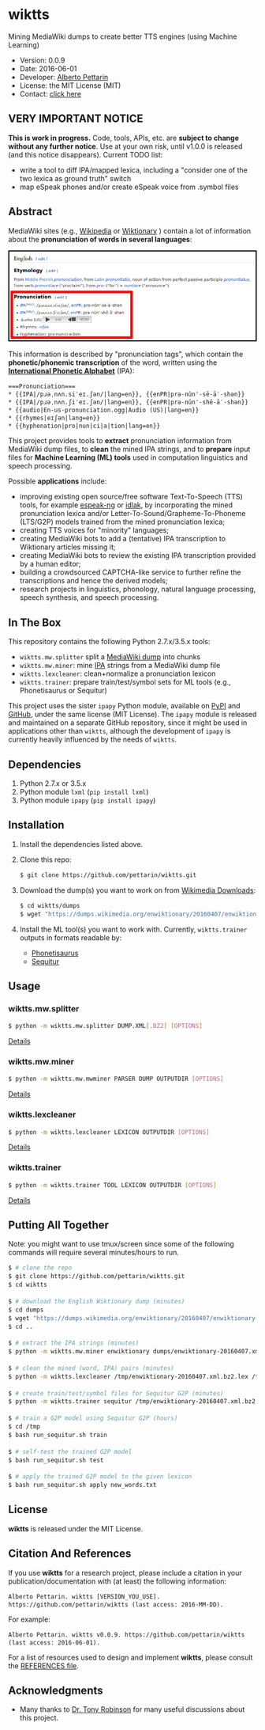 # wiktts 

Mining MediaWiki dumps to create better TTS engines (using Machine Learning)

* Version: 0.0.9
* Date: 2016-06-01
* Developer: [Alberto Pettarin](http://www.albertopettarin.it/)
* License: the MIT License (MIT)
* Contact: [click here](http://www.albertopettarin.it/contact.html)

## VERY IMPORTANT NOTICE

**This is work in progress.**
Code, tools, APIs, etc. are **subject to change without any further notice**.
Use at your own risk, until v1.0.0 is released (and this notice disappears).
Current TODO list:

* write a tool to diff IPA/mapped lexica, including a "consider one of the two lexica as ground truth" switch
* map eSpeak phones and/or create eSpeak voice from .symbol files


## Abstract 

MediaWiki sites (e.g.,
[Wikipedia](https://en.wikipedia.org/)
or
[Wiktionary](https://en.wiktionary.org/)
) contain a lot of information about
the **pronunciation of words in several languages**:

![IPA pronunciation for the word "pronunciation" from the English Wiktionary](imgs/mw.png)

This information is described by "pronunciation tags",
which contain the **phonetic/phonemic transcription** of the word,
written using the
[**International Phonetic Alphabet**](https://en.wikipedia.org/wiki/International_Phonetic_Alphabet)
(IPA):

```
===Pronunciation===
* {{IPA|/pɹəˌnʌn.siˈeɪ.ʃən/|lang=en}}, {{enPR|prə-nŭn'-sē-ā′-shən}}
* {{IPA|/pɹəˌnʌn.ʃiˈeɪ.ʃən/|lang=en}}, {{enPR|prə-nŭn'-shē-ā′-shən}}
* {{audio|En-us-pronunciation.ogg|Audio (US)|lang=en}}
* {{rhymes|eɪʃən|lang=en}}
* {{hyphenation|pro|nun|ci|a|tion|lang=en}}
```

This project provides tools to **extract** pronunciation information
from MediaWiki dump files, to **clean** the mined IPA strings,
and to **prepare** input files for **Machine Learning (ML) tools**
used in computation linguistics and speech processing.

Possible **applications** include:

* improving existing open source/free software Text-To-Speech (TTS) tools,
  for example
  [espeak-ng](https://github.com/espeak-ng/espeak-ng) or
  [idlak](https://github.com/bpotard/idlakhttps://github.com/bpotard/idlak),
  by incorporating the mined pronunciation lexica and/or
  Letter-To-Sound/Grapheme-To-Phoneme (LTS/G2P) models trained
  from the mined pronunciation lexica;
* creating TTS voices for "minority" languages;
* creating MediaWiki bots to add a (tentative) IPA transcription to Wiktionary articles missing it;
* creating MediaWiki bots to review the existing IPA transcription provided by a human editor;
* building a crowdsourced CAPTCHA-like service to further refine the transcriptions and hence the derived models;
* research projects in linguistics, phonology, natural language processing, speech synthesis, and speech processing.


## In The Box

This repository contains the following Python 2.7.x/3.5.x tools:

* ``wiktts.mw.splitter`` split a [MediaWiki dump](https://dumps.wikimedia.org/backup-index.html) into chunks
* ``wiktts.mw.miner``: mine [IPA](http://www.internationalphoneticassociation.org/) strings from a MediaWiki dump file
* ``wiktts.lexcleaner``: clean+normalize a pronunciation lexicon
* ``wiktts.trainer``: prepare train/test/symbol sets for ML tools (e.g., Phonetisaurus or Sequitur)

This project uses the sister ``ipapy`` Python module,
available on [PyPI](https://pypi.python.org/pypi/ipapy)
and [GitHub](https://github.com/pettarin/ipapy),
under the same license (MIT License).
The ``ipapy`` module is released and maintained on a separate GitHub repository,
since it might be used in applications other than ``wiktts``,
although the development of ``ipapy`` is currently heavily influenced by the needs of ``wiktts``.


## Dependencies

1. Python 2.7.x or 3.5.x
2. Python module ``lxml`` (``pip install lxml``)
3. Python module ``ipapy`` (``pip install ipapy``)


## Installation

1. Install the dependencies listed above. 

2. Clone this repo:
    ```bash
    $ git clone https://github.com/pettarin/wiktts.git
    ```

3. Download the dump(s) you want to work on from [Wikimedia Downloads](https://dumps.wikimedia.org/backup-index.html):
    ```bash
    $ cd wiktts/dumps
    $ wget "https://dumps.wikimedia.org/enwiktionary/20160407/enwiktionary-20160407-pages-meta-current.xml.bz2"
    ```

4. Install the ML tool(s) you want to work with.
   Currently, ``wiktts.trainer`` outputs in formats readable by:
    * [Phonetisaurus](https://github.com/AdolfVonKleist/Phonetisaurus)
    * [Sequitur](https://www-i6.informatik.rwth-aachen.de/web/Software/g2p.html)


## Usage

### wiktts.mw.splitter

```bash
$ python -m wiktts.mw.splitter DUMP.XML[.BZ2] [OPTIONS]
```

[Details](wiktts/mw/splitter/README.md)

### wiktts.mw.miner

```bash
$ python -m wiktts.mw.mwminer PARSER DUMP OUTPUTDIR [OPTIONS]
```

[Details](wiktts/mw/miner/README.md)

### wiktts.lexcleaner

```bash
$ python -m wiktts.lexcleaner LEXICON OUTPUTDIR [OPTIONS]
```

[Details](wiktts/lexcleaner/README.md)

### wiktts.trainer

```bash
$ python -m wiktts.trainer TOOL LEXICON OUTPUTDIR [OPTIONS]
```

[Details](wiktts/trainer/README.md)


## Putting All Together 

Note: you might want to use tmux/screen since some of the following commands
will require several minutes/hours to run.

```bash
$ # clone the repo
$ git clone https://github.com/pettarin/wiktts.git
$ cd wiktts

$ # download the English Wiktionary dump (minutes)
$ cd dumps
$ wget "https://dumps.wikimedia.org/enwiktionary/20160407/enwiktionary-20160407-pages-meta-current.xml.bz2" -O enwiktionary-20160407.xml.bz2
$ cd ..

$ # extract the IPA strings (minutes)
$ python -m wiktts.mw.miner enwiktionary dumps/enwiktionary-20160407.xml.bz2 /tmp/ 

$ # clean the mined (word, IPA) pairs (minutes)
$ python -m wiktts.lexcleaner /tmp/enwiktionary-20160407.xml.bz2.lex /tmp/

$ # create train/test/symbol files for Sequitur G2P (minutes)
$ python -m wiktts.trainer sequitur /tmp/enwiktionary-20160407.xml.bz2.lex.clean /tmp/

$ # train a G2P model using Sequitur G2P (hours)
$ cd /tmp
$ bash run_sequitur.sh train

$ # self-test the trained G2P model
$ bash run_sequitur.sh test

$ # apply the trained G2P model to the given lexicon
$ bash run_sequitur.sh apply new_words.txt
```


## License

**wiktts** is released under the MIT License.


## Citation And References

If you use **wiktts** for a research project,
please include a citation in your publication/documentation
with (at least) the following information:

```
Alberto Pettarin. wiktts [VERSION_YOU_USE]. https://github.com/pettarin/wiktts (last access: 2016-MM-DD).
```

For example:

```
Alberto Pettarin. wiktts v0.0.9. https://github.com/pettarin/wiktts (last access: 2016-06-01).
```

For a list of resources used to design and implement **wiktts**,
please consult the [REFERENCES file](REFERENCES.md).


## Acknowledgments

* Many thanks to [Dr. Tony Robinson](https://www.speechmatics.com/) for many useful discussions about this project.



